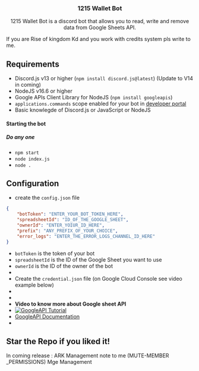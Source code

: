<h3 align="center">1215 Wallet Bot</h3>
<p align="center">
	1215 Wallet Bot is a discord bot that allows you to read, write and remove data from Google Sheets API.
</p>

If you are Rise of kingdom Kd and you work with credits system pls write to me. 


## Requirements
- Discord.js v13 or higher (`npm install discord.js@latest`) (Update to V14 in coming)
- NodeJS v16.6 or higher
- Google APIs Client Library for NodeJS (`npm install googleapis`)
- `applications.commands` scope enabled for your bot in [developer portal](https://discord.com/developers)
- Basic knowlegde of Discord.js or JavaScript or NodeJS


#### Starting the bot
##### Do any one
- `npm start`
- `node index.js`
- `node .`

## Configuration
- create the `config.json` file
```json
{
	"botToken": "ENTER_YOUR_BOT_TOKEN_HERE",
	"spreadsheetId": "ID_OF_THE_GOOGLE_SHEET",
	"ownerId": "ENTER_YOIUR_ID_HERE",
	"prefix": "ANY_PREFIX_OF_YOUR_CHOICE",
	"error_logs": "ENTER_THE_ERROR_LOGS_CHANNEL_ID_HERE"
}
```
- `botToken` is the token of your bot
- `spreadsheetId` is the ID of the Google Sheet you want to use
- `ownerId` is the ID of the owner of the bot
- 
- Create the `credential.json` file (on Google Cloud Console see video example below)
- 
- 
- **Video to know more about Google sheet API**
- [![GoogleAPI Tutorial](http://img.youtube.com/vi/PFJNJQCU_lo/0.jpg)](http://www.youtube.com/watch?v=PFJNJQCU_lo)
- [GoogleAPI Documentation](https://developers.google.com/sheets/api/guides/concepts)
- 

## Star the Repo if you liked it!
In coming release : 
ARK Management note to me (MUTE-MEMBER	_PERMISSIONS)
Mge Management
